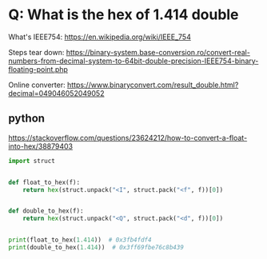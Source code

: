 # Q: What is the hex of 1.414 double

What's IEEE754: <https://en.wikipedia.org/wiki/IEEE_754>

Steps tear down: <https://binary-system.base-conversion.ro/convert-real-numbers-from-decimal-system-to-64bit-double-precision-IEEE754-binary-floating-point.php>

Online converter: <https://www.binaryconvert.com/result_double.html?decimal=049046052049052>

## python

<https://stackoverflow.com/questions/23624212/how-to-convert-a-float-into-hex/38879403>

```py
import struct


def float_to_hex(f):
    return hex(struct.unpack("<I", struct.pack("<f", f))[0])


def double_to_hex(f):
    return hex(struct.unpack("<Q", struct.pack("<d", f))[0])


print(float_to_hex(1.414))  # 0x3fb4fdf4
print(double_to_hex(1.414))  # 0x3ff69fbe76c8b439
```
